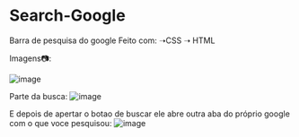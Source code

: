 # Search-Google

Barra de pesquisa do google
Feito com: ➝CSS ➝ HTML

Imagens📷:

![image](https://user-images.githubusercontent.com/98463307/221674142-94dd16ae-ba58-4c60-9e31-746e45fa3379.png)


Parte da busca:
![image](https://user-images.githubusercontent.com/98463307/221674426-a7106ef8-2a07-4bb3-8b3e-9da9ae9c2ac2.png)


E depois de apertar o botao de buscar ele abre outra aba do próprio google com o que voce pesquisou:
![image](https://user-images.githubusercontent.com/98463307/221674856-fc9e10ad-7fa3-45b0-b317-a9526c582c3c.png)
